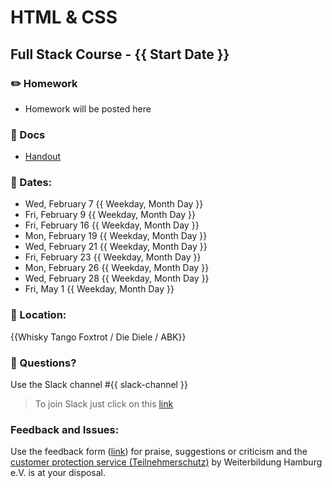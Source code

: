 # HTML & CSS
## Full Stack Course - {{ Start Date }}

### ✏️ Homework

- Homework will be posted here

### 📄 Docs

- [Handout](https://drive.google.com/file/d/1Fru1vsb49-sY9GvGEBSvveWaFn49xDWQ/view?usp=sharing)

### 📅 Dates:
  - Wed, February 7 {{ Weekday, Month Day }}
  - Fri, February 9 {{ Weekday, Month Day }}
  - Fri, February 16 {{ Weekday, Month Day }}
  - Mon, February 19 {{ Weekday, Month Day }}
  - Wed, February 21 {{ Weekday, Month Day }}
  - Fri, February 23 {{ Weekday, Month Day }}
  - Mon, February 26 {{ Weekday, Month Day }}
  - Wed, February 28 {{ Weekday, Month Day }}
  - Fri, May 1 {{ Weekday, Month Day }}

### 🎯 Location:
{{Whisky Tango Foxtrot / Die Diele / ABK}}

### 🤔 Questions?

Use the Slack channel #{{ slack-channel }}

> To join Slack just click on this [link](https://hamburgcodingschool.slack.com/join/shared_invite/enQtMjczNDI3OTE4NzIwLTE2ZmNkNDk5YTg3MDFlOTY2ZmU2YzU5YTU4MTNhNDg4MTRhNTMwYzFiNTdlOTdhYzllYzg5YmVkYzljNWExY2U#/)

### Feedback and Issues:
Use the feedback form ([link](https://docs.google.com/forms/d/e/1FAIpQLSfQnFh1yio7WherXYnVQcuPyk3s68z4HKrvDeErNkv0ghjbOQ/viewform?gxids=7628)) for praise, suggestions or criticism and the [customer protection service (Teilnehmerschutz)](https://www.weiterbildung-hamburg.net/der-verein/teilnehmerschutz/) by Weiterbildung Hamburg e.V. is at your disposal.
